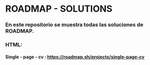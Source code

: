# ROADMAP - SOLUTIONS
### En este repositorio se muestra todas las soluciones de ROADMAP.
### HTML:
#### Single - page - cv : https://roadmap.sh/projects/single-page-cv
 
